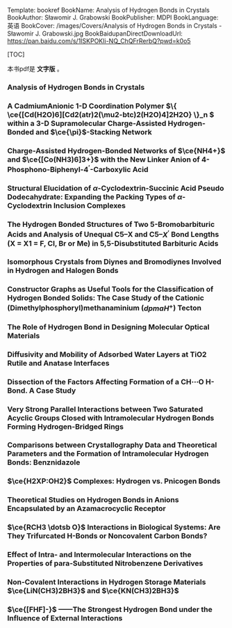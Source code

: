 Template: bookref
BookName: Analysis of Hydrogen Bonds in Crystals
BookAuthor: Sławomir J. Grabowski
BookPublisher: MDPI
BookLanguage: 英语
BookCover: /images/Covers/Analysis of Hydrogen Bonds in Crystals - Sławomir J. Grabowski.jpg
BookBaidupanDirectDownloadUrl: https://pan.baidu.com/s/1ISKPOKIi-NQ_ChQFrRerbQ?pwd=k0o5 

[TOC]


本书pdf是 **文字版** 。

### Analysis of Hydrogen Bonds in Crystals

### A CadmiumAnionic 1-D Coordination Polymer $\\{ \ce{[Cd(H2O)6][Cd2(atr)2(\mu2-btc)2(H2O)4]2H2O} \\}_n $ within a 3-D Supramolecular Charge-Assisted Hydrogen-Bonded and $\ce{\pi}$-Stacking Network

### Charge-Assisted Hydrogen-Bonded Networks of $\ce{NH4+}$ and $\ce{[Co(NH3)6]3+}$ with the New Linker Anion of 4-Phosphono-Biphenyl-$4^{'}$-Carboxylic Acid

### Structural Elucidation of $\alpha$-Cyclodextrin-Succinic Acid Pseudo Dodecahydrate: Expanding the Packing Types of $\alpha$-Cyclodextrin Inclusion Complexes

### The Hydrogen Bonded Structures of Two 5-Bromobarbituric Acids and Analysis of Unequal C5–X and C5–$X^{'}$ Bond Lengths (X = X1 = F, Cl, Br or Me) in 5,5-Disubstituted Barbituric Acids

### Isomorphous Crystals from Diynes and Bromodiynes Involved in Hydrogen and Halogen Bonds

### Constructor Graphs as Useful Tools for the Classification of Hydrogen Bonded Solids: The Case Study of the Cationic (Dimethylphosphoryl)methanaminium ($dpmaH^{+}$) Tecton

### The Role of Hydrogen Bond in Designing Molecular Optical Materials

### Diffusivity and Mobility of Adsorbed Water Layers at TiO2 Rutile and Anatase Interfaces

### Dissection of the Factors Affecting Formation of a CH$\dotsb$O H-Bond. A Case Study

### Very Strong Parallel Interactions between Two Saturated Acyclic Groups Closed with Intramolecular Hydrogen Bonds Forming Hydrogen-Bridged Rings

### Comparisons between Crystallography Data and Theoretical Parameters and the Formation of Intramolecular Hydrogen Bonds: Benznidazole

### $\ce{H2XP:OH2}$ Complexes: Hydrogen vs. Pnicogen Bonds

### Theoretical Studies on Hydrogen Bonds in Anions Encapsulated by an Azamacrocyclic Receptor

### $\ce{RCH3 \dotsb O}$ Interactions in Biological Systems: Are They Trifurcated H-Bonds or Noncovalent Carbon Bonds?


### Effect of Intra- and Intermolecular Interactions on the Properties of para-Substituted Nitrobenzene Derivatives

### Non-Covalent Interactions in Hydrogen Storage Materials $\ce{LiN(CH3)2BH3}$ and $\ce{KN(CH3)2BH3}$

### $\ce{[FHF]-}$ ——The Strongest Hydrogen Bond under the Influence of External Interactions